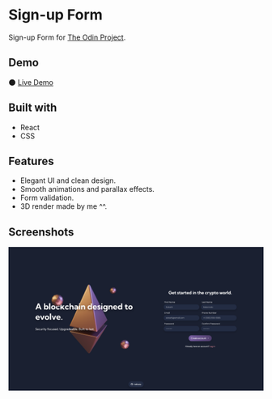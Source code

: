 # Sign-up Form
Sign-up Form for [The Odin Project](https://www.theodinproject.com/).

## Demo
🌑 [Live Demo](https://nekusu.github.io/sign-up-form/)

## Built with
* React
* CSS

## Features
* Elegant UI and clean design.
* Smooth animations and parallax effects.
* Form validation.
* 3D render made by me ^^.

## Screenshots
![](/screenshots/screenshot-0.png)

